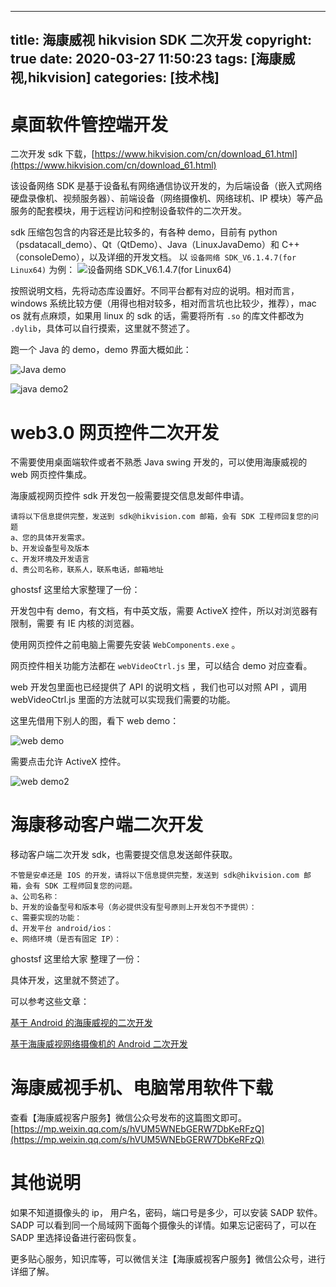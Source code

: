 ---

title: 海康威视 hikvision SDK 二次开发
copyright: true
date: 2020-03-27 11:50:23
tags:  [海康威视,hikvision]
categories: [技术栈]
---------------------------------------------------------------------------------------------------------------------------------

# 桌面软件管控端开发

二次开发 sdk 下载，[https://www.hikvision.com/cn/download_61.html](https://www.hikvision.com/cn/download_61.html)

该设备网络 SDK 是基于设备私有网络通信协议开发的，为后端设备（嵌入式网络硬盘录像机、视频服务器）、前端设备（网络摄像机、网络球机、IP 模块）等产品服务的配套模块，用于远程访问和控制设备软件的二次开发。

sdk 压缩包包含的内容还是比较多的，有各种 demo，目前有 python（psdatacall_demo）、Qt（QtDemo）、Java（LinuxJavaDemo）和 C++（consoleDemo），以及详细的开发文档。
以 `设备网络 SDK_V6.1.4.7(for Linux64)` 为例：
![设备网络 SDK_V6.1.4.7(for Linux64)](https://cdn.ghostsf.com/uPic/WX20200331-205742@2x.png)

按照说明文档，先将动态库设置好。不同平台都有对应的说明。相对而言，windows 系统比较方便（用得也相对较多，相对而言坑也比较少，推荐），mac os 就有点麻烦，如果用 linux 的 sdk 的话，需要将所有 `.so` 的库文件都改为 `.dylib`，具体可以自行摸索，这里就不赘述了。

跑一个 Java 的 demo，demo 界面大概如此：

![]()![Java demo](https://cdn.ghostsf.com/uPic/EU6uMq.png)

![java demo2](https://cdn.ghostsf.com/uPic/XpdccT.png)

# web3.0 网页控件二次开发

不需要使用桌面端软件或者不熟悉 Java swing 开发的，可以使用海康威视的 web 网页控件集成。

海康威视网页控件 sdk 开发包一般需要提交信息发邮件申请。

```
请将以下信息提供完整，发送到 sdk@hikvision.com 邮箱，会有 SDK 工程师回复您的问题
a、您的具体开发需求。
b、开发设备型号及版本
c、开发环境及开发语言
d、贵公司名称，联系人，联系电话，邮箱地址
```

ghostsf 这里给大家整理了一份：

开发包中有 demo，有文档，有中英文版，需要 ActiveX 控件，所以对浏览器有限制，需要 有 IE 内核的浏览器。

使用网页控件之前电脑上需要先安装 `WebComponents.exe` 。

网页控件相关功能方法都在 `webVideoCtrl.js` 里，可以结合 demo 对应查看。

web 开发包里面也已经提供了 API 的说明文档 ，我们也可以对照 API ，调用 webVideoCtrl.js 里面的方法就可以实现我们需要的功能。

这里先借用下别人的图，看下 web demo：

![web demo](https://cdn.ghostsf.com/uPic/H4ALkz.png)

需要点击允许 ActiveX 控件。

![web demo2](https://cdn.ghostsf.com/uPic/AWXmwh.png)

# 海康移动客户端二次开发

移动客户端二次开发 sdk，也需要提交信息发送邮件获取。

```
不管是安卓还是 IOS 的开发，请将以下信息提供完整，发送到 sdk@hikvision.com 邮箱，会有 SDK 工程师回复您的问题。
a、公司名称：
b、开发的设备型号和版本号（务必提供没有型号原则上开发包不予提供）：
c、需要实现的功能：
d、开发平台 android/ios：
e、网络环境（是否有固定 IP）：
```

ghostsf 这里给大家 整理了一份：

具体开发，这里就不赘述了。

可以参考这些文章：

[基于 Android 的海康威视的二次开发](https://blog.csdn.net/wljs17/article/details/92979250)

[基于海康威视网络摄像机的 Android 二次开发](https://blog.csdn.net/weixin_40042248/article/details/81664198)



# 海康威视手机、电脑常用软件下载

查看【海康威视客户服务】微信公众号发布的这篇图文即可。[https://mp.weixin.qq.com/s/hVUM5WNEbGERW7DbKeRFzQ](https://mp.weixin.qq.com/s/hVUM5WNEbGERW7DbKeRFzQ)



# 其他说明

如果不知道摄像头的 ip， 用户名，密码，端口号是多少，可以安装 SADP 软件。SADP 可以看到同一个局域网下面每个摄像头的详情。如果忘记密码了，可以在 SADP 里选择设备进行密码恢复。



更多贴心服务，知识库等，可以微信关注【海康威视客户服务】微信公众号，进行详细了解。
